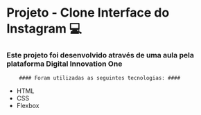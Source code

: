 # Projeto - Clone Interface do Instagram :computer:

### Este projeto foi desenvolvido através de uma aula pela plataforma Digital Innovation One ###

		#### Foram utilizadas as seguintes tecnologias: ####

- HTML
- CSS
- Flexbox
